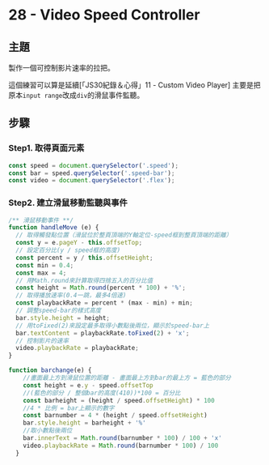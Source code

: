 # 28 - Video Speed Controller

## **主題**
製作一個可控制影片速率的拉把。

這個練習可以算是延續[「JS30紀錄＆心得」11 - Custom Video Player]
主要是把原本`input range`改成`div`的滑鼠事件監聽。


## **步驟**
### Step1. 取得頁面元素
```javascript
const speed = document.querySelector('.speed');
const bar = speed.querySelector('.speed-bar');
const video = document.querySelector('.flex');
```

### Step2. 建立滑鼠移動監聽與事件
```javascript
/** 滑鼠移動事件 **/
function handleMove (e) {
  // 取得觸發點位置（滑鼠位於整頁頂端的Y軸定位-speed框到整頁頂端的距離）
  const y = e.pageY - this.offsetTop;
  // 設定百分比(y / speed框的高度)
  const percent = y / this.offsetHeight;
  const min = 0.4;
  const max = 4;
  // 用Math.round來計算取得四捨五入的百分比值
  const height = Math.round(percent * 100) + '%';
  // 取得播放速率(0.4一跳，最多4倍速)
  const playbackRate = percent * (max - min) + min;
  // 調整speed-bar的樣式高度
  bar.style.height = height;
  // 用toFixed(2)來設定最多取得小數點後兩位，顯示於speed-bar上
  bar.textContent = playbackRate.toFixed(2) + 'x';
  // 控制影片的速率
  video.playbackRate = playbackRate;
}
```

```javascript
function barchange(e) {
    //畫面最上方到滑鼠位置的距離 - 畫面最上方到bar的最上方 = 藍色的部分
    const height = e.y - speed.offsetTop
    //(藍色的部分 / 整個bar的高度(410))*100 = 百分比
    const barheight = (height / speed.offsetHeight) * 100
    //4 * 比例 = bar上顯示的數字
    const barnumber = 4 * (height / speed.offsetHeight)
    bar.style.height = barheight + '%'
    //取小數點後兩位
    bar.innerText = Math.round(barnumber * 100) / 100 + 'x'
    video.playbackRate = Math.round(barnumber * 100) / 100
  }
```
